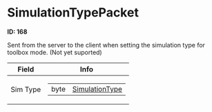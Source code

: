 # SimulationTypePacket

__ID: 168__

Sent from the server to the client when setting the simulation type for toolbox mode. (Not yet suported)

<table><thead><tr><th>Field</th><th>Info</th></tr></thead><tbody>
<tr><td>Sim Type</td><td><table><tbody><tr><td>byte</td><td><a href="../enums/SimulationType.md">SimulationType</a></td></tr></tbody></table></td></tr>
</tbody></table>